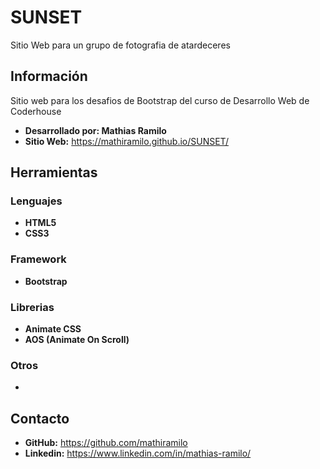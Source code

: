 # SUNSET
Sitio Web para un grupo de fotografia de atardeceres
## Información
Sitio web para los desafios de Bootstrap del curso de Desarrollo Web de Coderhouse
* **Desarrollado por: Mathias Ramilo**
* **Sitio Web:** https://mathiramilo.github.io/SUNSET/
## Herramientas
### Lenguajes
* **HTML5**
* **CSS3**
### Framework
* **Bootstrap**
### Librerias
* **Animate CSS**
* **AOS (Animate On Scroll)**
### Otros
* 
## Contacto
* **GitHub:** https://github.com/mathiramilo
* **Linkedin:** https://www.linkedin.com/in/mathias-ramilo/
